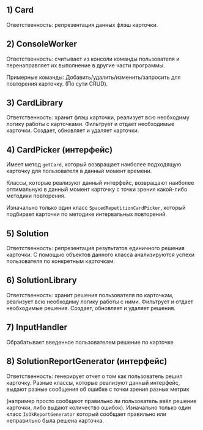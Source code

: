 ## 1) Card
Ответственность: репрезентация данных флэш карточки.

## 2) ConsoleWorker
Ответственность: считывает из консоли команды пользователя
и перенаправляет их выполнение в другие части программы. 

Примерные команды: 
Добавить/удалить/изменить/запросить для повторения карточку. (По сути CRUD).

## 3) CardLibrary
Ответственность: хранит флэш карточки, реализует всю необходиму логику работы с карточками. Фильтрует и отдает необходимые карточки. Создает, обновляет и удаляет карточки. 


## 4) CardPicker (интерфейс)
Имеет метод ```getCard```, который возвращает наиболее подходящую карточку для пользователя
в данный момент времени.

Классы, которые реализуют данный интерфейс, возвращают наиболее оптимальную в данный момент карточку
с точки зрения какой-либо методики повторения. 

Изначально только один класс ```SpacedRepetitionCardPicker```, 
который подбирает карточки по методике интервальных повторений.

## 5) Solution
Ответственность: репрезентация результатов единичного решения карточки. С помощью объектов данного класса анализируются успехи пользователя по конкретным карточкам. 

## 6) SolutionLibrary
Ответственность: хранит решения пользователя по карточкам, реализует всю необходиму логику работы с ними. Фильтрует и отдает необходимые решения. Создает, обновляет и удаляет решения.

## 7) InputHandler
Обрабатывает введенное пользователем решение по карточке

## 8) SolutionReportGenerator (интерфейс)

Ответственность: генерирует отчет о том как пользователь решил карточку.
Разные классы, которые реализуют данный интерфейс, выдают разные сообщения об ошибке с точки зрения разных метрик 

(например просто сообщают правильно ли пользователь ввёл решение карточки, либо выдают количество ошибок).
Изначально только один класс ```IsOkReportGenerator```
который сообщает правильно или неправильно была решена карточка.


